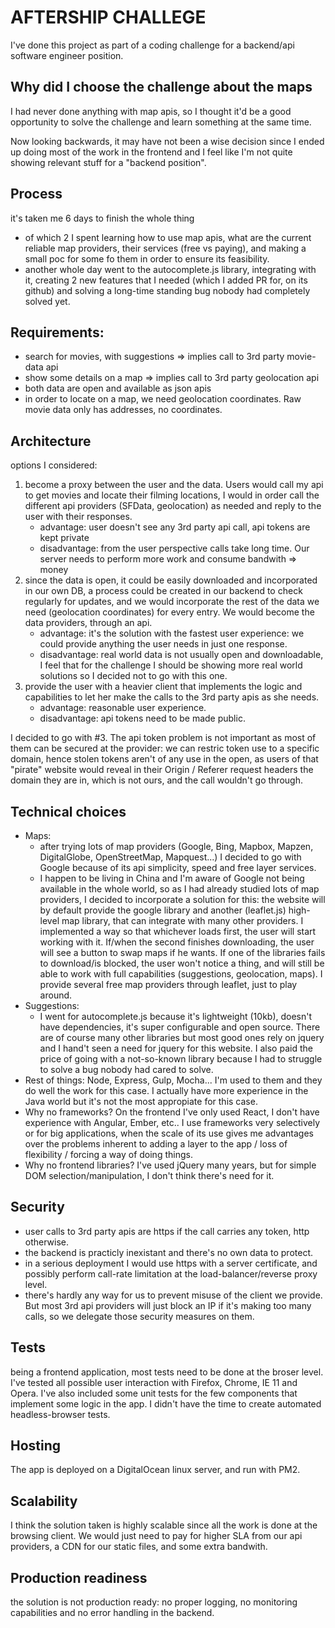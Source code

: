 # AFTERSHIP CHALLEGE #

I've done this project as part of a coding challenge for a backend/api software engineer position.
 
 
## Why did I choose the challenge about the maps

I had never done anything with map apis, so I thought it'd be a good opportunity to solve the challenge and learn something at the same time.

Now looking backwards, it may have not been a wise decision since I ended up doing most of the work in the frontend and I feel like I'm not quite showing relevant stuff for a "backend position".

## Process
it's taken me 6 days to finish the whole thing
- of which 2 I spent learning how to use map apis, what are the current reliable map providers, their services (free vs paying), and making a small poc for some fo them in order to ensure its feasibility.
- another whole day went to the autocomplete.js library, integrating with it, creating 2 new features that I needed (which I added PR for, on its github) and solving a long-time standing bug nobody had completely solved yet.

## Requirements:
- search for movies, with suggestions  =>  implies call to 3rd party movie-data api
- show some details on a map  =>  implies call to 3rd party geolocation api
- both data are open and available as json apis
- in order to locate on a map, we need geolocation coordinates. Raw movie data only has addresses, no coordinates.

## Architecture
options I considered:
1. become a proxy between the user and the data. Users would call my api to get movies and locate their filming locations, I would in order call the different api providers (SFData, geolocation) as needed and reply to the user with their responses.
   - advantage: user doesn't see any 3rd party api call, api tokens are kept private
   - disadvantage: from the user perspective calls take long time. Our server needs to perform more work and consume bandwith => money
2. since the data is open, it could be easily downloaded and incorporated in our own DB, a process could be created in our backend to check regularly for updates, and we would incorporate the rest of the data we need (geolocation coordinates) for every entry. We would become the data providers, through an api.
   - advantage: it's the solution with the fastest user experience: we could provide anything the user needs in just one response.
   - disadvantage: real world data is not usually open and downloadable, I feel that for the challenge I should be showing more real world solutions so I decided not to go with this one.
3. provide the user with a heavier client that implements the logic and capabilities to let her make the calls to the 3rd party apis as she needs.
   - advantage: reasonable user experience.
   - disadvantage: api tokens need to be made public. 

I decided to go with #3. The api token problem is not important as most of them can be secured at the provider: we can restric token use to a specific domain, hence stolen tokens aren't of any use in the open, as users of that "pirate" website would reveal in their Origin / Referer request headers the domain they are in, which is not ours, and the call wouldn't go through.
 
## Technical choices
- Maps:
  - after trying lots of map providers (Google, Bing, Mapbox, Mapzen, DigitalGlobe, OpenStreetMap, Mapquest...) I decided to go with Google because of its api simplicity, speed and free layer services.
  - I happen to be living in China and I'm aware of Google not being available in the whole world, so as I had already studied lots of map providers, I decided to incorporate a solution for this: the website will by default provide the google library and another (leaflet.js) high-level map library, that can integrate with many other providers. I implemented a way so that whichever loads first, the user will start working with it. If/when the second finishes downloading, the user will see a button to swap maps if he wants. If one of the libraries fails to download/is blocked, the user won't notice a thing, and will still be able to work with full capabilities (suggestions, geolocation, maps). I provide several free map providers through leaflet, just to play around.
- Suggestions:
  - I went for autocomplete.js because it's lightweight (10kb), doesn't have dependencies, it's super configurable and open source. There are of course many other libraries but most good ones rely on jquery and I hand't seen a need for jquery for this website. I also paid the price of going with a not-so-known library because I had to struggle to solve a bug nobody had cared to solve.
- Rest of things: Node, Express, Gulp, Mocha... I'm used to them and they do well the work for this case. I actually have more experience in the Java world but it's not the most appropiate for this case.
- Why no frameworks? On the frontend I've only used React, I don't have experience with Angular, Ember, etc.. I use frameworks very selectively or for big applications, when the scale of its use gives me advantages over the problems inherent to adding a layer to the app / loss of flexibility / forcing a way of doing things.
- Why no frontend libraries? I've used jQuery many years, but for simple DOM selection/manipulation, I don't think there's need for it.

## Security
- user calls to 3rd party apis are https if the call carries any token, http otherwise.
- the backend is practicly inexistant and there's no own data to protect.
- in a serious deployment I would use https with a server certificate, and possibly perform call-rate limitation at the load-balancer/reverse proxy level.
- there's hardly any way for us to prevent misuse of the client we provide. But most 3rd api providers will just block an IP if it's making too many calls, so we delegate those security measures on them.

## Tests
being a frontend application, most tests need to be done at the broser level. I've tested all possible user interaction with Firefox, Chrome, IE 11 and Opera. I've also included some unit tests for the few components that implement some logic in the app. I didn't have the time to create automated headless-browser tests.

## Hosting
The app is deployed on a DigitalOcean linux server, and run with PM2.

## Scalability
I think the solution taken is highly scalable since all the work is done at the browsing client. We would just need to pay for higher SLA from our api providers, a CDN for our static files, and some extra bandwith.

## Production readiness
the solution is not production ready: no proper logging, no monitoring capabilities and no error handling in the backend.